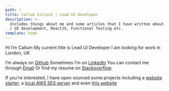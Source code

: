 ```yaml
---
path: /
title: Callum Silcock | Lead UI Developer
description: >-
  Includes things about me and some articles that I have written about Front End
  / UI development, ReactJS, Functional Testing etc.
template: home
---
```

Hi I’m Callum
My current title is Lead UI Developer
I am looking for work in London, UK

I’m always on [Github](https://github.com/csi-lk/)
Sometimes I’m on [LinkedIn](https://au.linkedin.com/in/callumsilcock)
You can contact me through [Email](mailto:contact@csi.lk)
Or find my resume on [Stackoverflow](https://stackoverflow.com/cv/callumsilcock)

If you're interested, I have open sourced some projects including a [website starter](https://github.com/csi-lk/website-starter), a [local AWS SES server](https://github.com/csi-lk/aws-ses-local) and even [this website](https://github.com/csi-lk/csi.lk)
